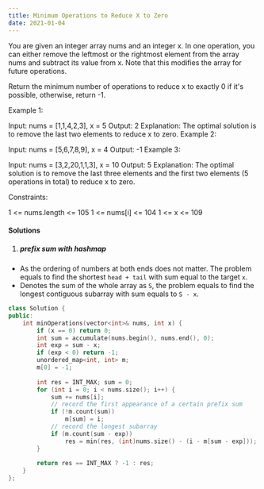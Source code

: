 ```yaml
---
title: Minimum Operations to Reduce X to Zero
date: 2021-01-04
---
```

You are given an integer array nums and an integer x. In one operation, you can either remove the leftmost or the rightmost element from the array nums and subtract its value from x. Note that this modifies the array for future operations.

Return the minimum number of operations to reduce x to exactly 0 if it's possible, otherwise, return -1.

 

Example 1:

Input: nums = [1,1,4,2,3], x = 5
Output: 2
Explanation: The optimal solution is to remove the last two elements to reduce x to zero.
Example 2:

Input: nums = [5,6,7,8,9], x = 4
Output: -1
Example 3:

Input: nums = [3,2,20,1,1,3], x = 10
Output: 5
Explanation: The optimal solution is to remove the last three elements and the first two elements (5 operations in total) to reduce x to zero.
 

Constraints:

1 <= nums.length <= 105
1 <= nums[i] <= 104
1 <= x <= 109

#### Solutions

1. ##### prefix sum with hashmap

- As the ordering of numbers at both ends does not matter. The problem equals to find the shortest `head + tail` with sum equal to the target `x`.
- Denotes the sum of the whole array as `S`, the problem equals to find the longest contiguous subarray with sum equals to `S - x`.


```cpp
class Solution {
public:
    int minOperations(vector<int>& nums, int x) {
        if (x == 0) return 0;
        int sum = accumulate(nums.begin(), nums.end(), 0);
        int exp = sum - x;
        if (exp < 0) return -1;
        unordered_map<int, int> m;
        m[0] = -1;
        
        int res = INT_MAX; sum = 0;
        for (int i = 0; i < nums.size(); i++) {
            sum += nums[i];
            // record the first appearance of a certain prefix sum
            if (!m.count(sum))
                m[sum] = i;
            // record the longest subarray
            if (m.count(sum - exp))
                res = min(res, (int)nums.size() - (i - m[sum - exp]));
        }
        
        return res == INT_MAX ? -1 : res;
    }
};
```